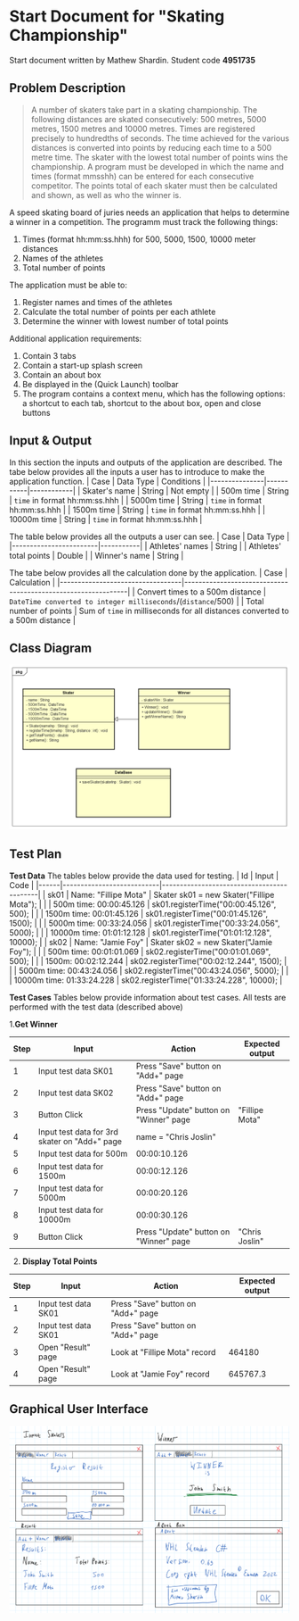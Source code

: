 # Start Document for "Skating Championship"
Start document written by Mathew Shardin. Student code **4951735**

## Problem Description
>A number of skaters take part in a skating championship. The following
distances are skated consecutively: 500 metres, 5000 metres, 1500 metres and
10000 metres. Times are registered precisely to hundredths of seconds. The
time achieved for the various distances is converted into points by reducing
each time to a 500 metre time. The skater with the lowest total number of
points wins the championship.
A program must be developed in which the name and times (format mmsshh)
can be entered for each consecutive competitor. The points total of each skater
must then be calculated and shown, as well as who the winner is. 

A speed skating board of juries needs an application that helps to determine a winner in a competition. The programm must track the following things:
1.  Times (format hh:mm:ss.hhh) for 500, 5000, 1500, 10000 meter distances
2.  Names of the athletes
3.  Total number of points

The application must be able to:
1. Register names and times of the athletes
2. Calculate the total number of points per each athlete
3. Determine the winner with lowest number of total points

Additional application requirements:
1. Contain 3 tabs
2. Contain a start-up splash screen
3. Contain an about box
4. Be displayed in the (Quick Launch) toolbar
5. The program contains a context menu, which has the following options: a shortcut to each tab, shortcut to the about box, open and close buttons

## Input & Output
In this section the inputs and outputs of the application are described. The tabe below provides all the inputs a user has to introduce to make the application function.
| Case          | Data Type | Conditions |
|---------------|-----------|------------|
| Skater's name | String    | Not empty  |
| 500m time     | String  | `time` in format hh:mm:ss.hhh   |
| 5000m time    | String  | `time` in format hh:mm:ss.hhh   |
| 1500m time    | String  | `time` in format hh:mm:ss.hhh   |
| 10000m time   | String  | `time` in format hh:mm:ss.hhh   |

The table below provides all the outputs a user can see.
| Case                   | Data Type |
|------------------------|-----------|
| Athletes' names        | String    |
| Athletes' total points | Double    |
| Winner's name          | String    |

The tabe below provides all the calculation done by the application.
| Case                             | Calculation                                                  |
|----------------------------------|--------------------------------------------------------------|
| Convert times to a 500m distance | `DateTime converted to integer milliseconds`/(`distance`/500)      |
| Total number of points           | Sum of `time` in milliseconds for all distances converted to a 500m distance |

## Class Diagram


![Class Diagram](Class_Diagram_Shardin_C.png "Version 1.1 Class Diagram")

## Test Plan
**Test Data**
The tables below provide the data used for testing.
| Id   | Input                     | Code                                      |
|------|---------------------------|-------------------------------------------|
| sk01 | Name: "Fillipe Mota"      | Skater sk01 = new Skater("Fillipe Mota"); |
|      | 500m time: 00:00:45.126   | sk01.registerTime("00:00:45.126", 500);    |
|      | 1500m time: 00:01:45.126  | sk01.registerTime("00:01:45.126", 1500);   |
|      | 5000m time: 00:33:24.056  | sk01.registerTime("00:33:24.056", 5000);   |
|      | 10000m time: 01:01:12.128 | sk01.registerTime("01:01:12.128", 10000);  |
| sk02 | Name: "Jamie Foy"         | Skater sk02 = new Skater("Jamie Foy");    |
|      | 500m time: 00:01:01.069   | sk02.registerTime("00:01:01.069", 500);    |
|      | 1500m: 00:02:12.244       | sk02.registerTime("00:02:12.244", 1500);   |
|      | 5000m time: 00:43:24.056  | sk02.registerTime("00:43:24.056", 5000);   |
|      | 10000m time: 01:33:24.228 | sk02.registerTime("01:33:24.228", 10000);  |

**Test Cases**
Tables below provide information about test cases. All tests are performed with the test data (described above)

1.**Get Winner**

| Step | Input        | Action                                    | Expected output |
|------|--------------|-------------------------------------------|-----------------|
| 1    | Input test data SK01| Press "Save" button on "Add+" page|                 |
| 2    | Input test data SK02| Press "Save" button on "Add+" page|                 |
| 3    | Button Click| Press "Update" button on "Winner" page| "Fillipe Mota"  |
| 4    |Input test data for 3rd skater on "Add+" page|name = "Chris Joslin" |                 |
| 5    |Input test data for 500m|00:00:10.126 |                 |
| 6    |Input test data for 1500m|00:00:12.126|                 |
| 7    |Input test data for 5000m|00:00:20.126|                 |
| 8    |Input test data for 10000m| 00:00:30.126 |                 |
| 9    | Button Click | Press "Update" button on "Winner" page| "Chris Joslin"  |

2. **Display Total Points**

| Step | Input | Action                | Expected output |
|------|-------|-----------------------|-----------------|
| 1    |Input test data SK01|Press "Save" button on "Add+" page||
| 2    |Input test data SK01|Press "Save" button on "Add+" page||
| 3    |Open "Result" page|Look at "Fillipe Mota" record| 464180|
| 4    |Open "Result" page|Look at "Jamie Foy" record| 645767.3 |

## Graphical User Interface

![GUI](GUI_Mathew_Shardin.png "Version 1 global GUI")
